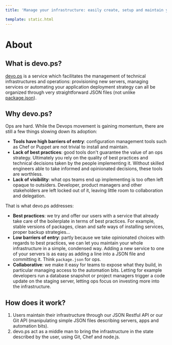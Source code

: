 ```yaml
---
title: 'Manage your infrastructure: easily create, setup and maintain your servers on any cloud.'

template: static.html
---
```


# About

## What is devo.ps?

[devo.ps](http://devo.ps) is a service which facilitates the management of technical infrastructures and operations: provisioning new servers, managing services or automating your application deployment strategy can all be organized through very straightforward JSON files (not unlike [package.json](https://npmjs.org/doc/json.html)).

## Why devo.ps?

Ops are hard. While the Devops movement is gaining momentum, there are still a few things slowing down its adoption:

* **Tools have high barriers of entry**: configuration management tools such as Chef or Puppet are not trivial to install and maintain.
* **Lack of best practices**: good tools don't guarantee the value of an ops strategy. Ultimately you rely on the quality of best practices and technical decisions taken by the people implementing it. Without skilled engineers able to take informed and opinionated decisions, these tools are worthless.
* **Lack of visibility**: what ops teams end up implementing is too often left opaque to outsiders. Developer, product managers and other stakeholders are left locked out of it, leaving little room to collaboration and delegation.

That is what devo.ps addresses:

* **Best practices**: we try and offer our users with a service that already take care of the boilerplate in terms of best practices. For example, stable versions of packages, clean and safe ways of installing services, proper backup strategies...
* **Low barriers of entry**: partly because we take opinionated choices with regards to best practices, we can let you maintain your whole infrastructure in a simple, condensed way. Adding a new service to one of your servers is as easy as adding a line into a JSON file and committing it. Think ```package.json``` for ops.
* **Collaborative**: we make it easy for teams to expose what they build, in particular managing access to the automation bits. Letting for example developers run a database snapshot or project managers trigger a code update on the staging server, letting ops focus on investing more into the infrastructure.

## How does it work?

1. Users maintain their infrastructure through our JSON Restful API or our Git API (manipulating simple JSON files describing servers, apps and automation bits).
1. devo.ps act as a middle man to bring the infrastructure in the state described by the user, using Git, Chef and node.js.